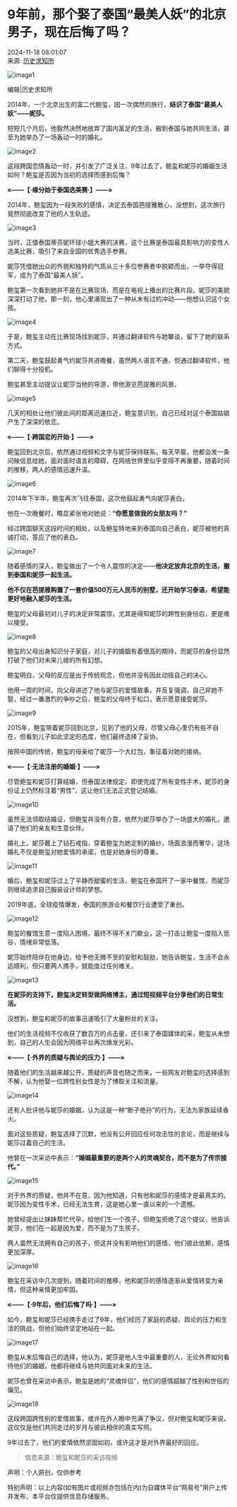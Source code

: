 # 9年前，那个娶了泰国“最美人妖”的北京男子，现在后悔了吗？

2024-11-18 08:01:07  
来源: [历史求知所](https://www.163.com/dy/media/T1610595451136.html)  

![image1](https://static.ws.126.net/163/f2e/dy_media/dy_media/static/images/ipLocation.f6d00eb.svg)  

编辑|历史求知所

2014年，一个北京出生的富二代鲍玺，因一次偶然的旅行，**结识了泰国“最美人妖”——妮莎。**

短短几个月后，他毅然决然地放弃了国内富足的生活，搬到泰国与她共同生活，甚至为她举办了一场轰动一时的婚礼。

![image2](https://nimg.ws.126.net/?url=http%3A%2F%2Fdingyue.ws.126.net%2F2024%2F1113%2F9e7867f0j00smw7dz00cmd000jx00bsm.jpg&thumbnail=660x2147483647&quality=80&type=jpg)

这段跨国恋情轰动一时，并引发了广泛关注，9年过去了，鲍玺和妮莎的婚姻生活如何？鲍玺是否因为当初的选择而感到后悔？

**«——【·缘分始于泰国选美赛·】——»**

2014年，鲍玺因为一段失败的感情，决定去泰国芭提雅散心，没想到，这次旅行竟然彻底改变了他的人生轨迹。

![image3](https://nimg.ws.126.net/?url=http%3A%2F%2Fdingyue.ws.126.net%2F2024%2F1113%2F168bf5d2j00smw7dz00ugd000pk00h2m.jpg&thumbnail=660x2147483647&quality=80&type=jpg)

当时，正值泰国蒂芬妮环球小姐大赛的决赛，这个比赛是泰国最具影响力的变性人选美比赛，吸引了来自全国的优秀选手参赛。

妮莎凭借她出众的外貌和独特的气质从三十多位参赛者中脱颖而出，一举夺得冠军，成为了泰国“最美人妖”。

鲍玺第一次看到她并不是在比赛现场，而是在电视上播出的比赛片段。妮莎的美貌深深打动了他，那一刻，他心里涌现出了一种从未有过的冲动——他想认识这个女孩。

![image4](https://nimg.ws.126.net/?url=http%3A%2F%2Fdingyue.ws.126.net%2F2024%2F1113%2F8652bc6ej00smw7dy0031d0010o00icm.jpg&thumbnail=660x2147483647&quality=80&type=jpg)

于是，鲍玺主动在比赛现场找到妮莎，并通过翻译软件与她攀谈，留下了她的联系方式。

第二天，鲍玺鼓起勇气约妮莎共进晚餐，虽然两人语言不通，但通过翻译软件，他们聊得十分投机。

鲍玺甚至主动提议让妮莎当他的导游，带他游览芭提雅的风景。

![image5](https://nimg.ws.126.net/?url=http%3A%2F%2Fdingyue.ws.126.net%2F2024%2F1113%2Ff1417724j00smw7dy001rd0010o00kom.jpg&thumbnail=660x2147483647&quality=80&type=jpg)

几天的相处让他们彼此间的距离迅速拉近，鲍玺意识到，自己已经对这个泰国姑娘产生了深深的依恋。

**«——【·跨国恋的开始·】——»**

鲍玺回到北京后，依然通过视频和文字与妮莎保持联系。每天早晨，他都会发一条问候信息给她，面对面时语言的障碍，在网络世界里似乎变得不再重要，随着时间的推移，两人的感情迅速升温。

![image6](https://nimg.ws.126.net/?url=http%3A%2F%2Fdingyue.ws.126.net%2F2024%2F1113%2Fb4561d35j00smw7dy001ed000qs00grm.jpg&thumbnail=660x2147483647&quality=80&type=jpg)

2014年下半年，鲍玺再次飞往泰国，这次他鼓起勇气向妮莎表白。

他在一次晚餐时，略显紧张地对她说：**“你愿意做我的女朋友吗？”**

经过跨国聊天这段时间的相处，以及鲍玺特地来到泰国向自己表白，妮莎被他的真诚打动，答应了他的表白。

![image7](https://nimg.ws.126.net/?url=http%3A%2F%2Fdingyue.ws.126.net%2F2024%2F1113%2F35827dd7j00smw7dy001fd000q600j9m.jpg&thumbnail=660x2147483647&quality=80&type=jpg)

随着感情的深入，鲍玺做出了一个令人震惊的决定——**他决定放弃北京的生活，搬到泰国和妮莎一起生活。**

**他不仅在芭提雅购置了一套价值500万元人民币的别墅，还开始学习泰语，希望能更好地融入妮莎的生活。**

鲍玺的父母最初对儿子的决定非常震惊，尤其是得知妮莎的跨性别身份后，更是难以接受。

![image8](https://nimg.ws.126.net/?url=http%3A%2F%2Fdingyue.ws.126.net%2F2024%2F1113%2F8d18035aj00smw7dz00chd000kv00bpm.jpg&thumbnail=660x2147483647&quality=80&type=jpg)

鲍玺的父母出身知识分子家庭，对儿子的婚姻有着很高的期待，而妮莎的身份显然打破了他们对未来儿媳的所有幻想。

鲍玺明白，父母的反应是出于传统观念，但他并没有因此动摇自己的决心。

他用一周的时间，向父母讲述了他与妮莎的爱情故事，并反复强调，自己非她不娶，经过一番激烈的争吵之后，鲍玺的父母终于松口，表示愿意接受妮莎。

![image9](https://nimg.ws.126.net/?url=http%3A%2F%2Fdingyue.ws.126.net%2F2024%2F1113%2Ff29f0438j00smw7dz00nsd000sn00g3m.jpg&thumbnail=660x2147483647&quality=80&type=jpg)

2015年，鲍玺带着妮莎回到北京，见到了他的父母，尽管父母心里仍有些不自在，但看到儿子如此坚定的态度，他们最终选择了妥协。

按照中国的传统，鲍玺的母亲给了妮莎一个大红包，象征着对她的接纳。

**«——【·无法注册的婚姻·】——»**

尽管鲍玺和妮莎打算结婚，但泰国法律规定，即使完成了所有变性手术，妮莎的身份证上仍然标注着“男性”，这让他们无法正式登记结婚。

![image10](https://nimg.ws.126.net/?url=http%3A%2F%2Fdingyue.ws.126.net%2F2024%2F1113%2Fcf87790fj00smw7dy001id000sh00ggm.jpg&thumbnail=660x2147483647&quality=80&type=jpg)

虽然无法领取结婚证，但鲍玺并没有介意，依然为妮莎举办了一场盛大的婚礼，邀请了他们的亲友和生意伙伴。

婚礼上，妮莎戴上了钻石戒指，穿着鲍玺为她定制的婚纱，场面浪漫而奢华，这场婚礼不仅是鲍玺对她爱情的承诺，也是对她身份的尊重。

![image11](https://nimg.ws.126.net/?url=http%3A%2F%2Fdingyue.ws.126.net%2F2024%2F1113%2F94ad9441j00smw7dy0022d000xq00psm.jpg&thumbnail=660x2147483647&quality=80&type=jpg)

婚后，鲍玺和妮莎过上了平静而甜蜜的生活，鲍玺在泰国开了一家中餐馆，而妮莎则继续追求自己服装设计师的梦想。

2019年底，全球疫情爆发，泰国的旅游业和餐饮行业遭受了重创。

![image12](https://nimg.ws.126.net/?url=http%3A%2F%2Fdingyue.ws.126.net%2F2024%2F1113%2Fa8f14d90j00smw7dz00eid000p800cpm.jpg&thumbnail=660x2147483647&quality=80&type=jpg)

鲍玺的餐馆生意一度陷入困境，最终不得不关门歇业，这一打击让鲍玺一度陷入低谷，情绪非常低落。

妮莎始终陪伴在他身边，给予他无微不至的安慰和鼓励，她告诉鲍玺，生活不会永远顺利，但只要两人携手，就能度过任何难关。

![image13](https://nimg.ws.126.net/?url=http%3A%2F%2Fdingyue.ws.126.net%2F2024%2F1113%2F50b9b1c5j00smw7dz00epd000pf00brm.jpg&thumbnail=660x2147483647&quality=80&type=jpg)

**在妮莎的支持下，鲍玺决定转型做网络博主，通过短视频平台分享他们的日常生活。**

没想到，鲍玺和妮莎的故事迅速吸引了大量粉丝的关注。

他们的生活视频不仅收获了数百万的点击量，还引来了泰国媒体的采，鲍玺从未想到，自己的人生会因为网络平台再次焕发光彩。

**«——【·外界的质疑与舆论的压力·】——»**

随着他们的生活越来越公开，质疑的声音也随之而来，一些网友对鲍玺的选择感到不解，认为他娶一位跨性别女性是为了博取关注和流量。

![image14](https://nimg.ws.126.net/?url=http%3A%2F%2Fdingyue.ws.126.net%2F2024%2F1113%2F0b73b473j00smw7dy002od000sy00ncm.jpg&thumbnail=660x2147483647&quality=80&type=jpg)

还有人批评他与妮莎的婚姻，认为这是一种“断子绝孙”的行为，无法为家族延续香火。

面对这些质疑，鲍玺选择了沉默，他没有公开回应任何攻击性的言论，而是继续与妮莎过着自己的生活。

他曾在一次采访中表示：**“婚姻最重要的是两个人的灵魂契合，而不是为了传宗接代。”**

![image15](https://nimg.ws.126.net/?url=http%3A%2F%2Fdingyue.ws.126.net%2F2024%2F1113%2Fab64f64fj00smw7dy005hd000xi00xam.jpg&thumbnail=660x2147483647&quality=80&type=jpg)

对于外界的质疑，他并不在意，因为他知道，只有他和妮莎的感情才是最真实的。妮莎因为变性手术，已经无法生育，这是她心里一直以来的一个遗憾。

她曾经提出让妹妹帮忙代孕，给他们生一个孩子，但鲍玺拒绝了这个提议，他告诉妮莎，他们在一起是因为爱，而不是为了生孩子。

两人虽然无法拥有自己的孩子，但这并没有影响他们的感情，他们彼此依赖，感情更加深厚。

![image16](https://nimg.ws.126.net/?url=http%3A%2F%2Fdingyue.ws.126.net%2F2024%2F1113%2Fdc76196fj00smw7dy002vd000vg00sem.jpg&thumbnail=660x2147483647&quality=80&type=jpg)

鲍玺在采访中几次提到，随着时间的推移，他和妮莎的感情逐渐从爱情转变为亲情，但这种亲情更加牢固。

**«——【·9年后，他们后悔了吗·】——»**

如今，鲍玺和妮莎已经携手走过了9年，他们经历了家庭的质疑、舆论的压力和生活的挑战，但他们始终坚定地站在一起。

![image17](https://nimg.ws.126.net/?url=http%3A%2F%2Fdingyue.ws.126.net%2F2024%2F1113%2F3fceb3a7j00smw7dy003sd000xs00kwm.jpg&thumbnail=660x2147483647&quality=80&type=jpg)

鲍玺从未后悔自己的选择，他认为，妮莎是他人生中最重要的人，无论外界如何看待他们的婚姻，他都将继续与她共同面对未来的生活。

妮莎也曾在采访中表示，鲍玺是她的“灵魂伴侣”，他们的感情超越了性别和世俗的偏见。

![image18](https://nimg.ws.126.net/?url=http%3A%2F%2Fdingyue.ws.126.net%2F2024%2F1113%2Fccdbd885j00smw7dy0027d000vc00rsm.jpg&thumbnail=660x2147483647&quality=80&type=jpg)

这段跨国跨性别的爱情故事，或许在外人眼中充满了争议，但对鲍玺和妮莎来说，这仅仅是他们共同走过的岁月与彼此相伴的真实写照。

9年过去了，他们的爱情依然坚固如初，或许这才是对外界最好的回应。

> 信息来源：鲍玺和妮莎的采访视频

声明：个人原创，仅供参考

特别声明：以上内容(如有图片或视频亦包括在内)为自媒体平台“网易号”用户上传并发布，本平台仅提供信息存储服务。